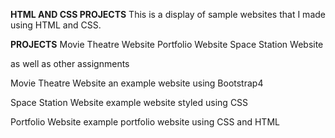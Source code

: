 **HTML AND CSS PROJECTS**
This is a display of sample websites that I made using HTML and CSS.

**PROJECTS**
Movie Theatre Website
Portfolio Website
Space Station Website

as well as other assignments

Movie Theatre Website
an example website using Bootstrap4 

Space Station Website
example website styled using CSS

Portfolio Website
example portfolio website using CSS and HTML
